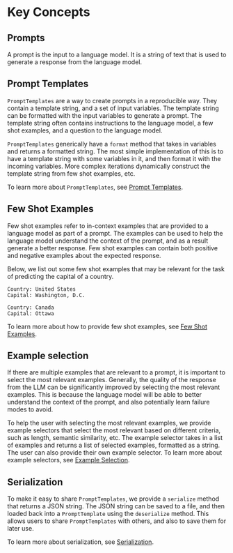 # Key Concepts

## Prompts

A prompt is the input to a language model. It is a string of text that is used to generate a response from the language model.


## Prompt Templates

`PromptTemplates` are a way to create prompts in a reproducible way. They contain a template string, and a set of input variables. The template string can be formatted with the input variables to generate a prompt. The template string often contains instructions to the language model, a few shot examples, and a question to the language model.

`PromptTemplates` generically have a `format` method that takes in variables and returns a formatted string.
The most simple implementation of this is to have a template string with some variables in it, and then format it with the incoming variables.
More complex iterations dynamically construct the template string from few shot examples, etc.

To learn more about `PromptTemplates`, see [Prompt Templates](prompt_templates.md).


## Few Shot Examples

Few shot examples refer to in-context examples that are provided to a language model as part of a prompt. The examples can be used to help the language model understand the context of the prompt, and as a result generate a better response. Few shot examples can contain both positive and negative examples about the expected response.

Below, we list out some few shot examples that may be relevant for the task of predicting the capital of a country.

```
Country: United States
Capital: Washington, D.C.

Country: Canada
Capital: Ottawa
```

To learn more about how to provide few shot examples, see [Few Shot Examples](few_shot_examples.md).
<!-- TODO(shreya): Add correct link here. -->


## Example selection

If there are multiple examples that are relevant to a prompt, it is important to select the most relevant examples. Generally, the quality of the response from the LLM can be significantly improved by selecting the most relevant examples. This is because the language model will be able to better understand the context of the prompt, and also potentially learn failure modes to avoid.

To help the user with selecting the most relevant examples, we provide example selectors that select the most relevant based on different criteria, such as length, semantic similarity, etc. The example selector takes in a list of examples and returns a list of selected examples, formatted as a string. The user can also provide their own example selector. To learn more about example selectors, see [Example Selection](example_selection.md).
<!-- TODO(shreya): Add correct link here. -->


## Serialization

To make it easy to share `PromptTemplates`, we provide a `serialize` method that returns a JSON string. The JSON string can be saved to a file, and then loaded back into a `PromptTemplate` using the `deserialize` method. This allows users to share `PromptTemplates` with others, and also to save them for later use.

To learn more about serialization, see [Serialization](serialization.md).
<!-- TODO(shreya): Provide correct link. -->
